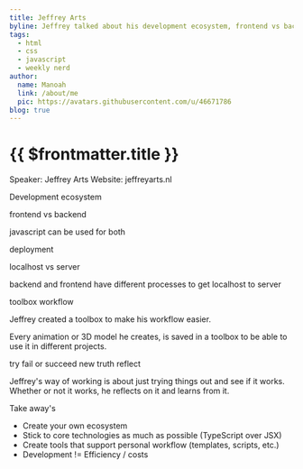 ```yaml
---
title: Jeffrey Arts
byline: Jeffrey talked about his development ecosystem, frontend vs backend, deployment, toolbox workflow, and his way of working.
tags:
  - html
  - css
  - javascript
  - weekly nerd
author:
  name: Manoah
  link: /about/me
  pic: https://avatars.githubusercontent.com/u/46671786
blog: true
---
```


# {{ $frontmatter.title }}

Speaker: Jeffrey Arts
Website: jeffreyarts.nl

Development ecosystem

frontend vs backend

javascript can be used for both

deployment

localhost vs server

backend and frontend have different processes to get localhost to server

toolbox workflow

Jeffrey created a toolbox to make his workflow easier.

Every animation or 3D model he creates, is saved in a toolbox to be able to use it in different projects.

try
fail or succeed
new truth
reflect

Jeffrey's way of working is about just trying things out and see if it works. Whether or not it works, he reflects on it and learns from it.

Take away's

- Create your own ecosystem
- Stick to core technologies as much as possible (TypeScript over JSX)
- Create tools that support personal workflow (templates, scripts, etc.)
- Development != Efficiency / costs
